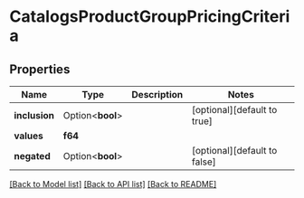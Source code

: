 # CatalogsProductGroupPricingCriteria

## Properties

Name | Type | Description | Notes
------------ | ------------- | ------------- | -------------
**inclusion** | Option<**bool**> |  | [optional][default to true]
**values** | **f64** |  | 
**negated** | Option<**bool**> |  | [optional][default to false]

[[Back to Model list]](../README.md#documentation-for-models) [[Back to API list]](../README.md#documentation-for-api-endpoints) [[Back to README]](../README.md)



